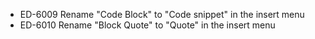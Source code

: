 - ED-6009 Rename "Code Block" to "Code snippet" in the insert menu
- ED-6010 Rename "Block Quote" to "Quote" in the insert menu
